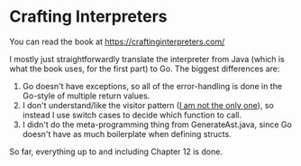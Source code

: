 # Crafting Interpreters

You can read the book at https://craftinginterpreters.com/

I mostly just straightforwardly translate the interpreter from Java (which is
what the book uses, for the first part) to Go. The biggest differences are:

1. Go doesn't have exceptions, so all of the error-handling is done in the
   Go-style of multiple return values.
2. I don't understand/like the visitor pattern
   ([I am not the only one](https://grugbrain.dev/#grug-on-visitor-pattern)),
   so instead I use switch cases to decide which function to call.
3. I didn't do the meta-programming thing from GenerateAst.java, since Go
   doesn't have as much boilerplate when defining structs.

So far, everything up to and including Chapter 12 is done.
